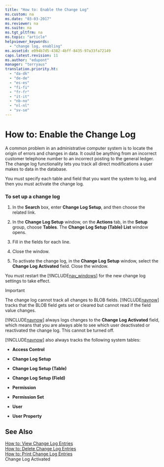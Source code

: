 ```yaml
---
title: "How to: Enable the Change Log"
ms.custom: na
ms.date: "03-03-2017"
ms.reviewer: na
ms.suite: na
ms.tgt_pltfrm: na
ms.topic: "article"
helpviewer_keywords: 
  - "change log, enabling"
ms.assetid: e094b7d5-4382-4bff-8435-97a33fa72149
caps.latest.revision: 11
ms.author: "edupont"
manager: "terryaus"
translation.priority.ht: 
  - "da-dk"
  - "de-de"
  - "es-es"
  - "fi-fi"
  - "fr-fr"
  - "it-it"
  - "nb-no"
  - "nl-nl"
  - "sv-se"
---
```

# How to: Enable the Change Log
A common problem in an administrative computer system is to locate the origin of errors and changes in data. It could be anything from an incorrect customer telephone number to an incorrect posting to the general ledger. The change log functionality lets you track all direct modifications a user makes to data in the database.  
  
 You must specify each table and field that you want the system to log, and then you must activate the change log.  
  
### To set up a change log  
  
1.  In the **Search** box, enter **Change Log Setup**, and then choose the related link.  
  
2.  In the **Change Log Setup** window, on the **Actions** tab, in the **Setup** group, choose **Tables**. The **Change Log Setup \(Table\) List** window opens.  
  
3.  Fill in the fields for each line.  
  
4.  Close the window.  
  
5.  To activate the change log, in the **Change Log Setup** window, select the **Change Log Activated** field. Close the window.  
  
 You must restart the [!INCLUDE[nav_windows](../BusinessFunctionality/IntegratingWithMicrosoftOffice/includes/nav_windows_md.md)] for the new change log settings to take effect.  
  
> [!IMPORTANT]  
>  The change log cannot track all changes to BLOB fields. [!INCLUDE[navnow](../ApplicationDesign/includes/navnow_md.md)] tracks that the BLOB field gets set or cleared but cannot read if the field value changes.  
  
 [!INCLUDE[navnow](../ApplicationDesign/includes/navnow_md.md)] always logs changes to the **Change Log Activated** field, which means that you are always able to see which user deactivated or reactivated the change log. This cannot be turned off.  
  
 [!INCLUDE[navnow](../ApplicationDesign/includes/navnow_md.md)] also always tracks the following system tables:  
  
-   **Access Control**  
  
-   **Change Log Setup**  
  
-   **Change Log Setup \(Table\)**  
  
-   **Change Log Setup \(Field\)**  
  
-   **Permission**  
  
-   **Permission Set**  
  
-   **User**  
  
-   **User Property**  
  
## See Also  
 [How to: View Change Log Entries](../SetupAndAdministration/how-to-view-change-log-entries.md)   
 [How to: Delete Change Log Entries](../SetupAndAdministration/how-to-delete-change-log-entries.md)   
 [How to: Print Change Log Entries](../SetupAndAdministration/how-to-print-change-log-entries.md)   
 Change Log Activated